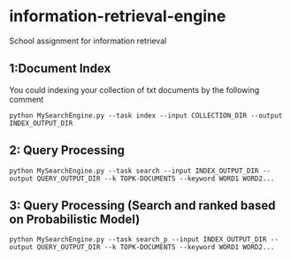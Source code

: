 # information-retrieval-engine
School assignment for information retrieval

## 1:Document Index
You could indexing your collection of txt documents by the following comment
```
python MySearchEngine.py --task index --input COLLECTION_DIR --output INDEX_OUTPUT_DIR
```

## 2: Query Processing
```
python MySearchEngine.py --task search --input INDEX_OUTPUT_DIR --output QUERY_OUTPUT_DIR --k TOPK-DOCUMENTS --keyword WORD1 WORD2...

```


## 3: Query Processing (Search and ranked based on Probabilistic Model)
```
python MySearchEngine.py --task search_p --input INDEX_OUTPUT_DIR --output QUERY_OUTPUT_DIR --k TOPK-DOCUMENTS --keyword WORD1 WORD2...

```
